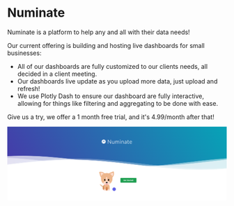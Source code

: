 # Numinate

Numinate is a platform to help any and all with their data needs!

Our current offering is building and hosting live dashboards for small businesses:

* All of our dashboards are fully customized to our clients needs, all decided in a client meeting.
* Our dashboards live update as you upload more data, just upload and refresh!
* We use Plotly Dash to ensure our dashboard are fully interactive, allowing for things like filtering and aggregating to be done with ease.

Give us a try, we offer a 1 month free trial, and it's 4.99/month after that!

![Screenshot from website](frontend/static/images/site-screenshot.png "Screenshot from website")
